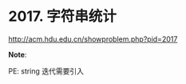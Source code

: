 # 2017. 字符串统计

http://acm.hdu.edu.cn/showproblem.php?pid=2017

**Note**:

PE: string 迭代需要引入<string>
